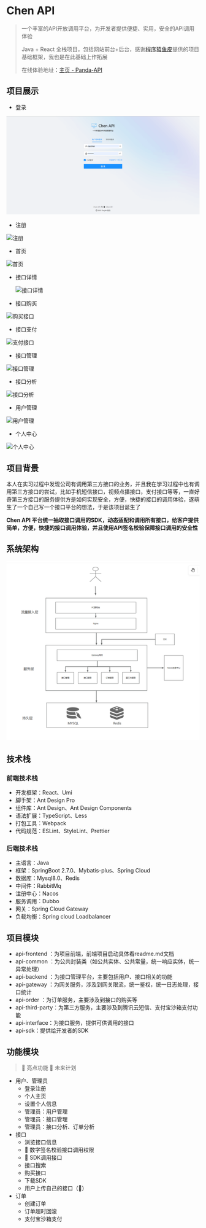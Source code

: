 # Chen API

> 一个丰富的API开放调用平台，为开发者提供便捷、实用，安全的API调用体验
>
> Java + React 全栈项目，包括网站前台+后台，感谢[程序猿鱼皮](https://github.com/liyupi)提供的项目基础框架，我也是在此基础上作拓展
>
> 
>
> 在线体验地址：[主页 - Panda-API](http://123.207.3.145/)







## 项目展示

- 登录

![登录](https://github.com/c-z-q/Chen-Api/blob/master/image/登录.png)

- 注册

![注册](D:\idea\typora目录\项目记录image\API开放平台image\github开源图片展示\注册.png)

- 首页

![首页](D:\idea\typora目录\项目记录image\API开放平台image\github开源图片展示\首页.png)

- 接口详情

  ![接口详情](D:\idea\typora目录\项目记录image\API开放平台image\github开源图片展示\接口详情.png)

  

- 接口购买

![购买接口](D:\idea\typora目录\项目记录image\API开放平台image\github开源图片展示\购买接口.png)

- 接口支付

![支付接口](D:\idea\typora目录\项目记录image\API开放平台image\github开源图片展示\支付接口.png)

- 接口管理

![接口管理](D:\idea\typora目录\项目记录image\API开放平台image\github开源图片展示\接口管理.png)

- 接口分析

![接口分析](D:\idea\typora目录\项目记录image\API开放平台image\github开源图片展示\接口分析.png)

- 用户管理

![用户管理](D:\idea\typora目录\项目记录image\API开放平台image\github开源图片展示\用户管理.png)

- 个人中心

![个人中心](D:\idea\typora目录\项目记录image\API开放平台image\github开源图片展示\个人中心.png)










## 项目背景

本人在实习过程中发现公司有调用第三方接口的业务，并且我在学习过程中也有调用第三方接口的尝试，比如手机短信接口，视频点播接口，支付接口等等，一直好奇第三方接口的服务提供方是如何实现安全，方便，快捷的接口的调用体验，遂萌生了一个自己写一个接口平台的想法，于是该项目诞生了



**Chen API 平台统一抽取接口调用的SDK，动态适配和调用所有接口，给客户提供简单，方便，快捷的接口调用体验，并且使用API签名校验保障接口调用的安全性**





## 系统架构
![系统架构图](https://github.com/c-z-q/Chen-Api/blob/master/image/API%E7%B3%BB%E7%BB%9F%E6%9E%B6%E6%9E%84%E5%9B%BE.png)






## 技术栈

### 前端技术栈

- 开发框架：React、Umi
- 脚手架：Ant Design Pro
- 组件库：Ant Design、Ant Design Components
- 语法扩展：TypeScript、Less
- 打包工具：Webpack
- 代码规范：ESLint、StyleLint、Prettier



### 后端技术栈

- 主语言：Java
- 框架：SpringBoot 2.7.0、Mybatis-plus、Spring Cloud
- 数据库：Mysql8.0、Redis
- 中间件：RabbitMq
- 注册中心：Nacos
- 服务调用：Dubbo
- 网关：Spring Cloud Gateway
- 负载均衡：Spring cloud Loadbalancer



## 项目模块

- api-frontend ：为项目前端，前端项目启动具体看readme.md文档
- api-common ：为公共封装类（如公共实体、公共常量，统一响应实体，统一异常处理）
- api-backend ：为接口管理平台，主要包括用户、接口相关的功能
- api-gateway ：为网关服务，涉及到网关限流，统一鉴权，统一日志处理，接口统计
- api-order ：为订单服务，主要涉及到接口的购买等
- api-third-party：为第三方服务，主要涉及到腾讯云短信、支付宝沙箱支付功能
- api-interface：为接口服务，提供可供调用的接口
- api-sdk：提供给开发者的SDK







## 功能模块

> 🌟 亮点功能 🚀 未来计划

- 用户、管理员
  - 登录注册
  - 个人主页
  - 设置个人信息
  - 管理员：用户管理
  - 管理员：接口管理
  - 管理员：接口分析、订单分析
- 接口
  - 浏览接口信息
  - 🌟 数字签名校验接口调用权限
  - 🌟 SDK调用接口
  - 接口搜索
  - 购买接口
  - 下载SDK
  - 用户上传自己的接口（🚀）
- 订单
  - 创建订单
  - 订单超时回滚
  - 支付宝沙箱支付




